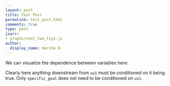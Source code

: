 ```yaml
---
layout: post
title: Test Post
permalink: test_post.html
comments: true
type: post
jsarr:
- graphs/test_two_fig1.js
author:
  display_name: Harsha N
---
```


We can visualize the dependence between variables here:

<div id="draw-shapes"></div>

<div id="p5-test"></div>

<div id="d3-test"></div>


Clearly here anything downstream from `uu1` must be conditioned on it being true. Only `specific_goal` does not need to be conditioned on `uu1`.
